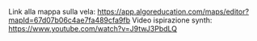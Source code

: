Link alla mappa sulla vela: https://app.algoreducation.com/maps/editor?mapId=67d07b06c4ae7fa489cfa9fb 
Video ispirazione synth: https://www.youtube.com/watch?v=J9twJ3PbdLQ 
